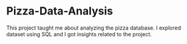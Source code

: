 # Pizza-Data-Analysis
This project taught me about analyzing the pizza database. I explored dataset using SQL and I got insights related to the project.
